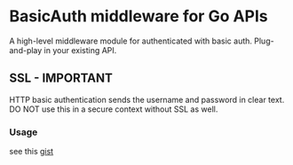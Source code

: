# BasicAuth middleware for Go APIs
A high-level middleware module for authenticated with basic auth. Plug-and-play in your existing API.

## SSL - IMPORTANT
HTTP basic authentication sends the username and password in clear text. DO NOT
use this in a secure context without SSL as well.

### Usage
see this [gist](https://gist.githubusercontent.com/dscottboggs/e55b1add1fede8cfa515ea288bd51c7e/raw/52d2da55638ab9d9590b60c828c3449156d525b2/middleware.go)
